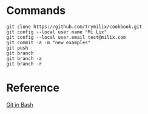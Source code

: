 # Commands
```
git clone https://github.com/trymilix/cookbook.git
git config --local user.name "Mi Lix"
git config --local user.email test@milix.com
git commit -a -m "new examples"
git push
git branch
git branch -a
git branch -r
```

# Reference
[Git in Bash](https://git-scm.com/book/en/v2/Git-in-Other-Environments-Git-in-Bash)
